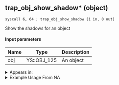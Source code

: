 ## trap_obj_show_shadow* (object)

`syscall 6, 64 ; trap_obj_show_shadow (1 in, 0 out)`

Show the shadows for an object

#### Input parameters
| Name | Type | Description
|------|------|------------
| obj   | YS::OBJ_125   | An object




<details>
	<summary>Appears in:</summary>

</details>

<details>
	<summary>Example Usage From NA</summary>

</details>

